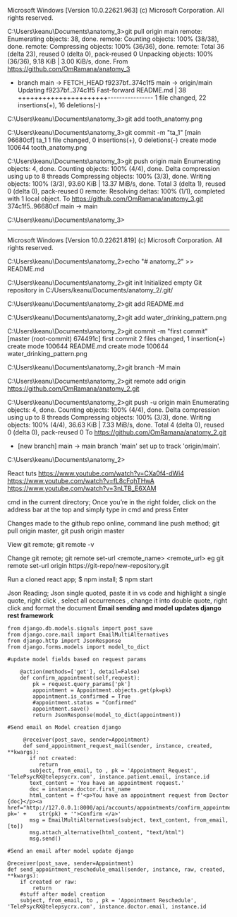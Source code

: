 Microsoft Windows [Version 10.0.22621.963]
(c) Microsoft Corporation. All rights reserved.

C:\Users\keanu\Documents\anatomy_3>git pull origin main
remote: Enumerating objects: 38, done.
remote: Counting objects: 100% (38/38), done.
remote: Compressing objects: 100% (36/36), done.
remote: Total 36 (delta 23), reused 0 (delta 0), pack-reused 0
Unpacking objects: 100% (36/36), 9.18 KiB | 3.00 KiB/s, done.
From https://github.com/OmRamana/anatomy_3
 * branch            main       -> FETCH_HEAD
   f9237bf..374c1f5  main       -> origin/main
Updating f9237bf..374c1f5
Fast-forward
 README.md | 38 ++++++++++++++++++++++----------------
 1 file changed, 22 insertions(+), 16 deletions(-)

C:\Users\keanu\Documents\anatomy_3>git add tooth_anatomy.png

C:\Users\keanu\Documents\anatomy_3>git commit -m "ta_1"
[main 96680cf] ta_1
 1 file changed, 0 insertions(+), 0 deletions(-)
 create mode 100644 tooth_anatomy.png

C:\Users\keanu\Documents\anatomy_3>git push origin main
Enumerating objects: 4, done.
Counting objects: 100% (4/4), done.
Delta compression using up to 8 threads
Compressing objects: 100% (3/3), done.
Writing objects: 100% (3/3), 93.60 KiB | 13.37 MiB/s, done.
Total 3 (delta 1), reused 0 (delta 0), pack-reused 0
remote: Resolving deltas: 100% (1/1), completed with 1 local object.
To https://github.com/OmRamana/anatomy_3.git
   374c1f5..96680cf  main -> main

C:\Users\keanu\Documents\anatomy_3>


---------------------------------------------------------------------------------------------------
Microsoft Windows [Version 10.0.22621.819]
(c) Microsoft Corporation. All rights reserved.

C:\Users\keanu\Documents\anatomy_2>echo "# anatomy_2" >> README.md

C:\Users\keanu\Documents\anatomy_2>git init
Initialized empty Git repository in C:/Users/keanu/Documents/anatomy_2/.git/

C:\Users\keanu\Documents\anatomy_2>git add README.md

C:\Users\keanu\Documents\anatomy_2>git add water_drinking_pattern.png

C:\Users\keanu\Documents\anatomy_2>git commit -m "first commit"
[master (root-commit) 674491c] first commit
 2 files changed, 1 insertion(+)
 create mode 100644 README.md
 create mode 100644 water_drinking_pattern.png

C:\Users\keanu\Documents\anatomy_2>git branch -M main

C:\Users\keanu\Documents\anatomy_2>git remote add origin https://github.com/OmRamana/anatomy_2.git

C:\Users\keanu\Documents\anatomy_2>git push -u origin main
Enumerating objects: 4, done.
Counting objects: 100% (4/4), done.
Delta compression using up to 8 threads
Compressing objects: 100% (3/3), done.
Writing objects: 100% (4/4), 36.63 KiB | 7.33 MiB/s, done.
Total 4 (delta 0), reused 0 (delta 0), pack-reused 0
To https://github.com/OmRamana/anatomy_2.git
 * [new branch]      main -> main
branch 'main' set up to track 'origin/main'.

C:\Users\keanu\Documents\anatomy_2>





React tuts
https://www.youtube.com/watch?v=CXa0f4-dWi4
https://www.youtube.com/watch?v=fL8cFqhTHwA
https://www.youtube.com/watch?v=3nLTB_E6XAM


cmd in the current directory;
Once you’re in the right folder, click on the address bar at the top and simply type in cmd and press Enter

Changes made to the github repo online, command line push method;
git pull origin master,
git push origin master

View git remote; git remote -v

Change git remote; git remote set-url <remote_name> <remote_url> eg git remote set-url origin https://git-repo/new-repository.git

Run a cloned react app; $ npm install; $ npm start

Json Reading; Json single quoted, paste it in vs code and highlight a single quote, right click , select all occurrences , change it into double quote, right click and format the document
**Email sending and model updates django rest framework**

```from django.dispatch import receiver
from django.db.models.signals import post_save
from django.core.mail import EmailMultiAlternatives
from django.http import JsonResponse
from django.forms.models import model_to_dict

#update model fields based on request params

    @action(methods=['get'], detail=False)
    def confirm_appointment(self,request):
        pk = request.query_params['pk']
        appointment = Appointment.objects.get(pk=pk)
        appointment.is_confirmed = True
        #appointment.status = "Confirmed"
        appointment.save()
        return JsonResponse(model_to_dict(appointment))

#Send email on Model creation django
     
     @receiver(post_save, sender=Appointment)
     def send_appointment_request_mail(sender, instance, created, **kwargs):
       if not created:
          return
       subject, from_email, to , pk = 'Appointment Request', 'TelePsycRX@telepsycrx.com', instance.patient.email, instance.id
       text_content = 'You have an appointment request.'  
       doc = instance.doctor.first_name
       html_content = f'<p>You have an appointment request from Doctor {doc}</p><a href="http://127.0.0.1:8000/api/accounts/appointments/confirm_appointment/?pk=' +    str(pk) + '">Confirm </a>'
       msg = EmailMultiAlternatives(subject, text_content, from_email, [to])
       msg.attach_alternative(html_content, "text/html")
       msg.send()

#Send an email after model update django

@receiver(post_save, sender=Appointment)
def send_appointment_reschedule_email(sender, instance, raw, created, **kwargs):
    if created or raw:
        return
    #stuff after model creation    
    subject, from_email, to , pk = 'Appointment Reschedule', 'TelePsycRX@telepsycrx.com', instance.doctor.email, instance.id

